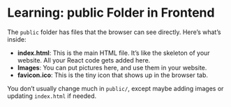# Learning: public Folder in Frontend

The `public` folder has files that the browser can see directly. Here’s what’s inside:

- **index.html**: This is the main HTML file. It’s like the skeleton of your website. All your React code gets added here.
- **Images**: You can put pictures here, and use them in your website.
- **favicon.ico**: This is the tiny icon that shows up in the browser tab.

You don’t usually change much in `public/`, except maybe adding images or updating `index.html` if needed.
